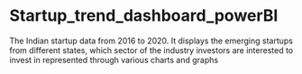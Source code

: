 # Startup_trend_dashboard_powerBI
The Indian startup data from 2016 to 2020. It displays the emerging startups from different states, which sector of the industry investors are interested to invest in represented through various  charts and graphs
